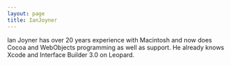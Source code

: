 ```yaml
---
layout: page
title: IanJoyner
---
```




Ian Joyner has over 20 years experience with Macintosh and now does Cocoa and WebObjects programming as well as support. He already knows Xcode and Interface Builder 3.0 on Leopard.

